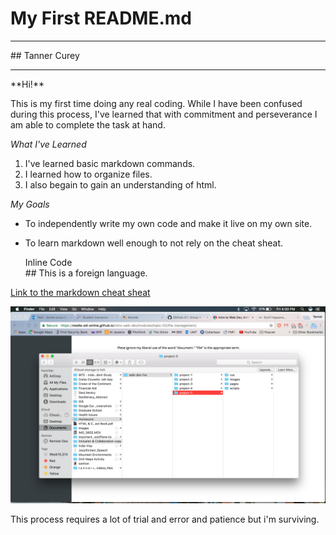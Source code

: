 # **My First README.md**
<hr>
## Tanner Curey
<hr>
**Hi!**

This is my first time doing any real coding. While I have been confused during this process, I've learned that with commitment and perseverance I am able to complete the task at hand.

_What I've Learned_

1. I've learned basic markdown commands.
2. I learned how to organize files.
3. I also begain to gain an understanding of html.

_My Goals_

* To independently write my own code and make it live on my own site.
* To learn markdown well enough to not rely on the cheat sheat.

  <dt>Inline Code</dt>
  ## This is a foreign language.

[Link to the markdown cheat sheat](https://github.com/adam-p/markdown-here/wiki/Markdown-Cheatsheet#links)

![Screenshot of my Directory](./images/screenshot-1.png)

This process requires a lot of trial and error and patience but i'm surviving.
